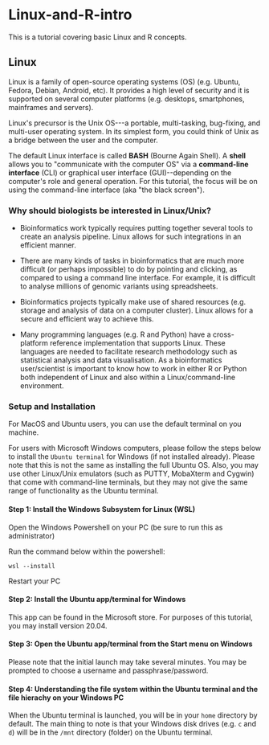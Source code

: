 # Linux-and-R-intro

This is a tutorial covering basic Linux and R concepts. 

## Linux

Linux is a family of open-source operating systems (OS) (e.g. Ubuntu, Fedora, Debian, Android, etc). It provides a high level of security and it is supported on several computer platforms (e.g. desktops, smartphones, mainframes and servers). 

Linux's precursor is the Unix OS---a portable, multi-tasking, bug-fixing, and multi-user operating system. In its simplest form, you could think of Unix as a bridge between the user and the computer.

The default Linux interface is called **BASH** (Bourne Again Shell). A **shell** allows you to "communicate with the computer OS" via a **command-line interface** (CLI) or graphical user interface (GUI)--depending on the computer's role and general operation. For this tutorial, the focus will be on using the command-line interface (aka "the black screen"). 

 

### Why should biologists be interested in Linux/Unix?

- Bioinformatics work typically requires putting together several tools to create an analysis pipeline. Linux allows for such integrations in an efficient manner. 

- There are many kinds of tasks in bioinformatics that are much more difficult (or perhaps impossible) to do by pointing and clicking, as compared to using a command line interface. For example, it is difficult to analyse millions of genomic variants using spreadsheets. 

- Bioinformatics projects typically make use of shared resources (e.g. storage and analysis of data on a computer cluster). Linux allows for a secure and efficient way to achieve this. 

- Many programming languages (e.g. R and Python) have a cross-platform reference implementation that supports Linux. These languages are needed to facilitate research methodology such as statistical analysis and data visualisation. As a bioinformatics user/scientist is important to know how to work in either R or Python both independent of Linux and also within a Linux/command-line environment. 


### Setup and Installation

For MacOS and Ubuntu users, you can use the default terminal on you machine. 

For users with Microsoft Windows computers, please follow the steps below to install the ``Ubuntu terminal`` for Windows (if not installed already). 
Please note that this is not the same as installing the full Ubuntu OS. Also, you may use other Linux/Unix emulators (such as PUTTY, MobaXterm and Cygwin) that come with command-line terminals, but they may not give the same range of functionality as the Ubuntu terminal. 

#### Step 1: Install the Windows Subsystem for Linux (WSL)
Open the Windows Powershell on your PC (be sure to run this as administrator)

Run the command below within the powershell:
```
wsl --install
```

Restart your PC

#### Step 2: Install the Ubuntu app/terminal for Windows
This app can be found in the Microsoft store. For purposes of this tutorial, you may install version 20.04. 

#### Step 3: Open the Ubuntu app/terminal from the Start menu on Windows
Please note that the initial launch may take several minutes. You may be prompted to choose a username and passphrase/password. 

#### Step 4: Understanding the file system within the Ubuntu terminal and the file hierachy on your Windows PC
When the Ubuntu terminal is launched, you will be in your ``home`` directory by default. The main thing to note is that your Windows disk drives (e.g. ``c`` and ``d``) will be in the ``/mnt`` directory (folder) on the Ubuntu terminal. 


